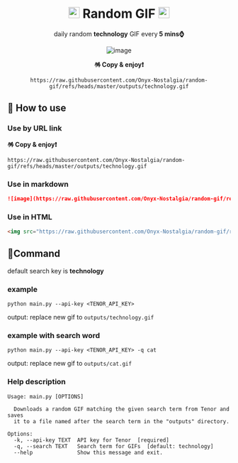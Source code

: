 <div align="center">

# <img src="https://raw.githubusercontent.com/Tarikul-Islam-Anik/Animated-Fluent-Emojis/master/Emojis/Smilies/Disguised%20Face.png" alt="Disguised Face" width="25" height="25" /> Random GIF <img src="https://raw.githubusercontent.com/Tarikul-Islam-Anik/Animated-Fluent-Emojis/master/Emojis/Smilies/Partying%20Face.png" alt="Partying Face" width="25" height="25" />

daily random <b>technology</b> GIF every<b> 5 mins⌚ </b>

![image](https://raw.githubusercontent.com/Onyx-Nostalgia/random-gif/refs/heads/master/outputs/technology.gif)

**🪅 Copy & enjoy❗**

`https://raw.githubusercontent.com/Onyx-Nostalgia/random-gif/refs/heads/master/outputs/technology.gif`

</div>


## 🤪 How to use
### Use by URL link
**🪅 Copy & enjoy❗**
```
https://raw.githubusercontent.com/Onyx-Nostalgia/random-gif/refs/heads/master/outputs/technology.gif
```

### Use in markdown
```md
![image](https://raw.githubusercontent.com/Onyx-Nostalgia/random-gif/refs/heads/master/outputs/technology.gif)
```
### Use in HTML
```html
<img src="https://raw.githubusercontent.com/Onyx-Nostalgia/random-gif/refs/heads/master/outputs/technology.gif"/>
```

## 🚥Command 

default search key is **technology**
### example
```
python main.py --api-key <TENOR_API_KEY> 
```
output: replace new gif to `outputs/technology.gif`

### example with search word

```
python main.py --api-key <TENOR_API_KEY> -q cat
```
output: replace new gif to `outputs/cat.gif`

### Help description
```
Usage: main.py [OPTIONS]

  Downloads a random GIF matching the given search term from Tenor and saves
  it to a file named after the search term in the "outputs" directory.

Options:
  -k, --api-key TEXT  API key for Tenor  [required]
  -q, --search TEXT   Search term for GIFs  [default: technology]
  --help              Show this message and exit.
```
